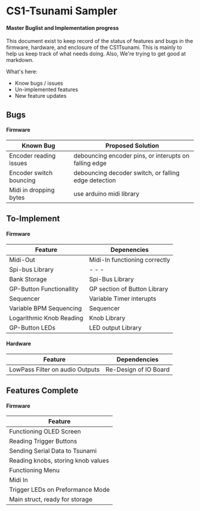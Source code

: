 # CS1-Tsunami Sampler 
####  Master Buglist and Implementation progress
This document exist to keep record of the status of features and bugs in the firmware, hardware, and enclosure of the CS1Tsunami. This is mainly to help us keep track of what needs doing. Also, We're trying to get good at markdown.

What's here:
  - Know bugs / issues
  - Un-implemented features
  - New feature updates

## Bugs
#### Firmware
| Known Bug| Proposed Solution |
| ------ | ------ |
| Encoder reading issues | debouncing encoder pins, or interupts on falling edge |
| Encoder switch bouncing | debouncing decoder switch, or falling edge detection |
| Midi in dropping bytes | use arduino midi library |

## To-Implement
#### Firmware
| Feature |Depenencies|
| ------- |-------|
|Midi-Out|Midi-In functioning correctly|
|Spi-bus Library|- - -|
|Bank Storage|Spi-Bus Library|
|GP-Button Functionallity|GP section of Button Library|
|Sequencer|Variable Timer interupts|
|Variable BPM Sequencing|Sequencer|
|Logarithmic Knob Reading|Knob Library|
|GP-Button LEDs|LED output Library|

#### Hardware
|Feature|Dependencies|
|----|----|
|LowPass Filter on audio Outputs|Re-Design of IO Board|

## Features Complete
#### Firmware
|Feature|
|-------|
|Functioning OLED Screen|
|Reading Trigger Buttons|
|Sending Serial Data to Tsunami|
|Reading knobs, storing knob values|
|Functioning Menu|
|Midi In|
|Trigger LEDs on Preformance Mode|
|Main struct, ready for storage|